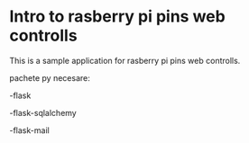 # Intro to rasberry pi pins web controlls

This is a sample application for rasberry pi pins web controlls.

pachete py necesare:

 -flask
 
 -flask-sqlalchemy
 
 -flask-mail
 
